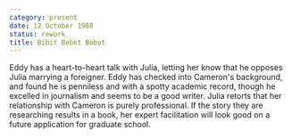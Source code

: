 ```yaml
---
category: present
date: 12 October 1988
status: rework
title: Bibit Bebet Bobot
---
```



Eddy has a heart-to-heart talk with
Julia, letting her know that he opposes Julia marrying a foreigner. Eddy
has checked into Cameron's background, and found he is penniless and
with a spotty academic record, though he excelled in journalism and
seems to be a good writer. Julia retorts that her relationship with
Cameron is purely professional. If the story they are researching
results in a book, her expert facilitation will look good on a future
application for graduate school.

